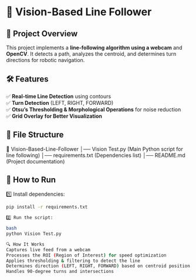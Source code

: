 # 🚀 Vision-Based Line Follower  

## 📌 Project Overview  
This project implements a **line-following algorithm using a webcam** and **OpenCV**. It detects a path, analyzes the centroid, and determines turn directions for robotic navigation.  

## 🛠️ Features  
✅ **Real-time Line Detection** using contours  
✅ **Turn Detection** (LEFT, RIGHT, FORWARD)  
✅ **Otsu’s Thresholding & Morphological Operations** for noise reduction  
✅ **Grid Overlay for Better Visualization**  

## 📂 File Structure  
📂 Vision-Based-Line-Follower
│── Vision Test.py (Main Python script for line following)
│── requirements.txt (Dependencies list)
│── README.md (Project documentation)


## 🚀 How to Run  
1️⃣ Install dependencies:  
```bash
pip install -r requirements.txt

2️⃣ Run the script:

bash
python Vision Test.py

🔍 How It Works
Captures live feed from a webcam
Processes the ROI (Region of Interest) for speed optimization
Applies thresholding & filtering to detect the line
Determines direction (LEFT, RIGHT, FORWARD) based on centroid position
Handles 90-degree turns and intersections
